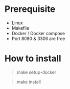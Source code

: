 # Prerequisite

- Linux 
- Makefile
- Docker / Docker compose
- Port 8080 & 3306 are free

# How to install



> make setup-docker

> make install